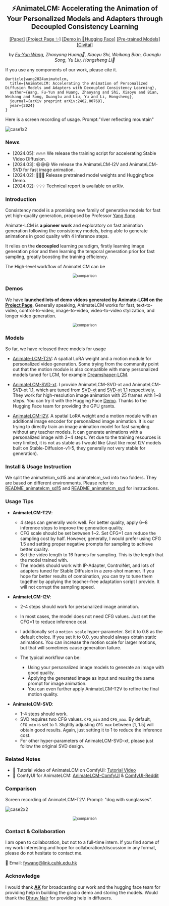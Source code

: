 <div align="center">

## ⚡️AnimateLCM: Accelerating the Animation of Your Personalized Models and Adapters through Decoupled Consistency Learning

[[Paper]](https://arxiv.org/abs/2402.00769) [[Project Page ✨]](https://animatelcm.github.io/) [[Demo in 🤗Hugging Face]](https://huggingface.co/spaces/wangfuyun/AnimateLCM-SVD) [[Pre-trained Models]](https://huggingface.co/wangfuyun/AnimateLCM) [[Civitai]](https://civitai.com/models/290375/animatelcm-fast-video-generation)

by *[Fu-Yun Wang](https://g-u-n.github.io), Zhaoyang Huang📮, Xiaoyu Shi, Weikang Bian, Guanglu Song, Yu Liu, Hongsheng Li📮* 

</div>



If you use any components of our work, please cite it.

```
@article{wang2024animatelcm,
  title={AnimateLCM: Accelerating the Animation of Personalized Diffusion Models and Adapters with Decoupled Consistency Learning},
  author={Wang, Fu-Yun and Huang, Zhaoyang and Shi, Xiaoyu and Bian, Weikang and Song, Guanglu and Liu, Yu and Li, Hongsheng},
  journal={arXiv preprint arXiv:2402.00769},
  year={2024}
}

```

Here is a screen recording of usage. Prompt:"river reflecting mountain"

![case1x2](https://github.com/G-U-N/AnimateLCM/assets/60997859/98f6cefe-b5f8-4bcc-966e-bbca93638e8d)

### News

- [2024.05]: 🔥🔥🔥 We release the training script for accelerating Stable Video Diffusion.
- [2024.03]: 😆😆😆 We release the AnimateLCM-I2V and AnimateLCM-SVD for fast image animation.
- [2024.02]: 🤗🤗🤗 Release pretrained model weights and Huggingface Demo.
- [2024.02]: 💡💡💡 Technical report is available on arXiv.

### Introduction

Consistency model is a promising new family of generative models for fast yet high-quality generation, proposed by Professor [Yang Song](https://yang-song.net/). 

Animate-LCM is **a pioneer work** and exploratory on fast animation generation following the consistency models, being able to generate animations in good quality with 4 inference steps. 

It relies on the **decoupled** learning paradigm, firstly learning image generation prior and then learning the temporal generation prior for fast sampling, greatly boosting the training efficiency.

The High-level workflow of AnimateLCM can be


<div align="center">
  <img src="__assets__/imgs/demo_figure.png" alt="comparison" style="zoom:80%;" />
</div>


### Demos

We have **launched lots of demo videos generated by Animate-LCM on the [Project Page](https://animatelcm.github.io/)**. Generally speaking, AnimateLCM works for fast, text-to-video, control-to-video, image-to-video, video-to-video stylization, and longer video generation. 


<div align="center">
  <img src="__assets__/imgs/examples.png" alt="comparison" style="zoom:80%;" />
</div>





### Models 

So far, we have released three models for usage

- [Animate-LCM-T2V](https://huggingface.co/wangfuyun/AnimateLCM): A spatial LoRA weight and a motion module for personalized video generation. Some trying from the community point out that the motion module is also compatible with many personalized models tuned for LCM, for example [Dreamshaper-LCM](https://civitai.com/models/4384?modelVersionId=252914).  

- [AnimateLCM-SVD-xt](https://huggingface.co/wangfuyun/AnimateLCM-SVD-xt). I provide AnimateLCM-SVD-xt and AnimateLCM-SVD-xt 1.1, which are tuned from [SVD-xt](https://huggingface.co/stabilityai/stable-video-diffusion-img2vid-xt) and [SVD-xt 1.1](https://huggingface.co/stabilityai/stable-video-diffusion-img2vid-xt-1-1) respectively. They work for high-resolution image animation with 25 frames with 1~8 steps. You can try it with the Hugging Face [Demo](https://huggingface.co/spaces/wangfuyun/AnimateLCM-SVD). Thanks to the Hugging Face team for providing the GPU grants. 

- [AnimateLCM-I2V](https://huggingface.co/wangfuyun/AnimateLCM-I2V). A spatial LoRA weight and a motion module with an additional image encoder for personalized image animation. It is our trying to directly train an image animation model for fast sampling without any teacher models. It can generate animations with a personalized image with 2~4 steps. Yet due to the training resources is very limited, it is not as stable as I would like (Just like most I2V models built on Stable-Diffusion-v1-5, they generally not very stable for generation).

### Install & Usage Instruction

We split the animatelcm_sd15 and animatelcm_svd into two folders. They are based on different environments. Please refer to [README_animatelcm_sd15](./animatelcm_sd15/README.md) and [README_animatelcm_svd](./animatelcm_svd/README.md) for instructions.
 
### Usage Tips

- **AnimateLCM-T2V**: 
    - 4 steps can generally work well. For better quality, apply 6~8 inference steps to improve the generation quality.
    - CFG scale should be set between 1~2. Set CFG=1 can reduce the sampling cost by half. However, generally, I would prefer using CFG 1.5 and setting proper negative prompts for sampling to achieve better quality.
    - Set the video length to 16 frames for sampling. This is the length that the model trained with.   
    - The models should work with IP-Adapter, ControlNet, and lots of adapters tuned for Stable Diffusion in a zero-shot manner. If you hope for better results of combination, you can try to tune them together by applying the teacher-free adaptation script I provide. It will not corrupt the sampling speed. 

- **AnimateLCM-I2V**:
    - 2-4 steps should work for personalized image animation. 
    - In most cases, the model does not need CFG values. Just set the CFG=1 to reduce inference cost.
    - I additionally set a `motion scale` hyper-parameter. Set it to 0.8 as the default choice. If you set it to 0.0, you should always obtain static animations. You can increase the motion scale for larger motions, but that will sometimes cause generation failure.

    - The typical workflow can be:
        - Using your personalized image models to generate an image with good quality.
        - Applying the generated image as input and reusing the same prompt for image animation.
        - You can even further apply AnimateLCM-T2V to refine the final motion quality.

- **AnimateLCM-SVD**: 
    - 1-4 steps should work.
    - SVD requires two CFG values. `CFG_min` and `CFG_max`. By default, `CFG_min` is set to 1. Slightly adjusting `CFG_max` between [1, 1.5] will obtain good results.  Again, just setting it to 1 to reduce the inference cost.
    - For other hyper-parameters of AnimateLCM-SVD-xt, please just follow the original SVD design.

### Related Notes

- 🎉 Tutorial video of AnimateLCM on ComfyUI: [Tutorial Video](https://www.youtube.com/watch?v=HxlZHsd6xAk&feature=youtu.be)
- 🎉 ComfyUI for AnimateLCM: [AnimateLCM-ComfyUI](https://github.com/dezi-ai/ComfyUI-AnimateLCM) & [ComfyUI-Reddit](https://www.reddit.com/r/comfyui/comments/1ajjp9v/animatelcm_support_just_dropped/) 


### Comparison

Screen recording of AnimateLCM-T2V. Prompt: "dog with sunglasses".

![case2x2](https://github.com/G-U-N/AnimateLCM/assets/60997859/b23f3946-f3e2-4800-8662-dff9457a60ac)


<div align="center">
  <img src="__assets__/imgs/comparison.png" alt="comparison" style="zoom:80%;" />
</div>


### Contact & Collaboration

I am open to collaboration, but not to a full-time intern. If you find some of my work interesting and hope for collaboration/discussion in any format, please do not hesitate to contact me.

📧 Email: fywang@link.cuhk.edu.hk

### Acknowledge

I would thank **[AK](https://twitter.com/_akhaliq)** for broadcasting our work and the hugging face team for providing help in building the gradio demo and storing the models. Would thank the [Dhruv Nair](https://twitter.com/_DhruvNair_) for providing help in diffusers.




